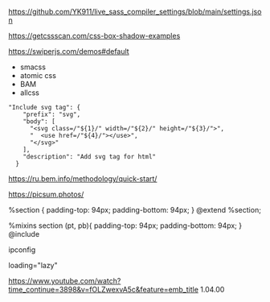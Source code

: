 <!-- settings.json -->
https://github.com/YK911/live_sass_compiler_settings/blob/main/settings.json


<!-- modern-normalize 

<link
      rel="stylesheet"
      href="https://cdnjs.cloudflare.com/ajax/libs/modern-normalize/1.1.0/modern-normalize.min.css"
      integrity="sha512-wpPYUAdjBVSE4KJnH1VR1HeZfpl1ub8YT/NKx4PuQ5NmX2tKuGu6U/JRp5y+Y8XG2tV+wKQpNHVUX03MfMFn9Q=="
      crossorigin="anonymous"
      referrerpolicy="no-referrer"
    />

 -->


<!-- Тени -->
https://getcssscan.com/css-box-shadow-examples

<!-- swiperjs -->
https://swiperjs.com/demos#default

<!-- Методолигии css -->
- smacss
- atomic css
- BAM
- allcss

<!-- Configure User Snippets для svg -->

    "Include svg tag": {
		"prefix": "svg",
		"body": [
		  "<svg class=/"${1}/" width=/"${2}/" height=/"${3}/">",
		  "  <use href=/"${4}/"></use>",
		  "</svg>"
		],
		"description": "Add svg tag for html"
	  }

<!-- Методология БЭМ -->
https://ru.bem.info/methodology/quick-start/


<!-- Рандомные фото -->
https://picsum.photos/


<!-- Переменные -->
%section {
    padding-top: 94px;
    padding-bottom: 94px;
}
@extend %section;


%mixins section (pt, pb){
    padding-top: 94px;
    padding-bottom: 94px;
}
@include


<!-- Сайт через телефон по wifi -->
ipconfig

<!-- Загрузка картинок -->
loading="lazy"


<!-- Про мексин -->
https://www.youtube.com/watch?time_continue=3898&v=fOLZwexvA5c&feature=emb_title
1.04.00

<!-- Шрифты. Плагин  

// &display=swap&subset=cyrillic-ext

FIGMA: plugins - Font fascia
VS: Insert link

-->
